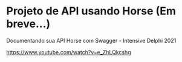 # Projeto de API usando Horse (Em breve...)

Documentando sua API Horse com Swagger - Intensive Delphi 2021

https://www.youtube.com/watch?v=e_ZhLQkcshg
